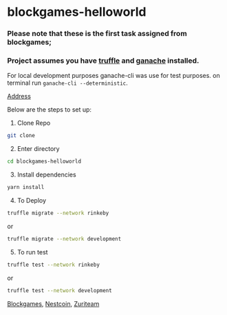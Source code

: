 # blockgames-helloworld
### Please note that these is the first task assigned from blockgames;
### Project assumes you have [truffle](https://trufflesuite.com/truffle/) and [ganache](https://trufflesuite.com/ganache/) installed.
For local development purposes ganache-cli was use for test purposes. on terminal run ```ganache-cli --deterministic```.

[Address](https://rinkeby.etherscan.io/address/0xC6CF6B6EEa4e45160c79E6896F155e31a8a9E19e#code)

Below are the steps to set up:

 1. Clone Repo
 ```bash
 git clone 
 ```
 2. Enter directory
 ```bash
 cd blockgames-helloworld
 ```
 3. Install dependencies
 ```bash
 yarn install
 ```
 
 4. To Deploy 
 ```bash
 truffle migrate --network rinkeby
 ```
 or
 ```bash
 truffle migrate --network development
 ```
 
 
 5. To run test 
 ```bash
 truffle test --network rinkeby
 ```
 or
 ```bash
 truffle test --network development
 ```
 
[Blockgames](https://blockgames.gg/), [Nestcoin](https://nestcoin.com/), [Zuriteam](https://zuri.team/)
